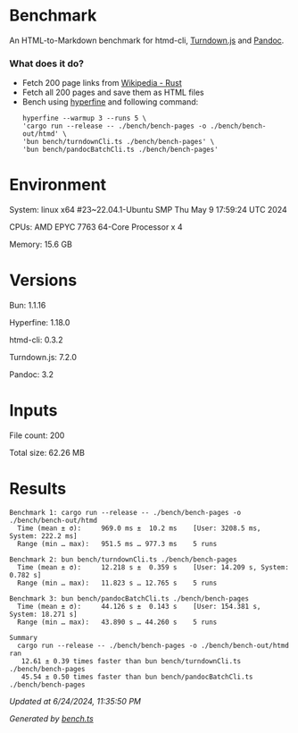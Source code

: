 # Benchmark

An HTML-to-Markdown benchmark for htmd-cli, [Turndown.js](https://github.com/mixmark-io/turndown) and [Pandoc](https://github.com/jgm/pandoc).

### What does it do?

- Fetch 200 page links from [Wikipedia - Rust](<https://en.wikipedia.org/wiki/Rust_(programming_language)>)
- Fetch all 200 pages and save them as HTML files
- Bench using [hyperfine](https://github.com/sharkdp/hyperfine) and following command:
  ```
  hyperfine --warmup 3 --runs 5 \
  'cargo run --release -- ./bench/bench-pages -o ./bench/bench-out/htmd' \
  'bun bench/turndownCli.ts ./bench/bench-pages' \
  'bun bench/pandocBatchCli.ts ./bench/bench-pages'
  ```

# Environment

System: linux x64 #23~22.04.1-Ubuntu SMP Thu May  9 17:59:24 UTC 2024

CPUs: AMD EPYC 7763 64-Core Processor x 4

Memory: 15.6 GB

# Versions

Bun: 1.1.16

Hyperfine: 1.18.0

htmd-cli: 0.3.2

Turndown.js: 7.2.0

Pandoc: 3.2

# Inputs

File count: 200

Total size: 62.26 MB

# Results

```
Benchmark 1: cargo run --release -- ./bench/bench-pages -o ./bench/bench-out/htmd
  Time (mean ± σ):     969.0 ms ±  10.2 ms    [User: 3208.5 ms, System: 222.2 ms]
  Range (min … max):   951.5 ms … 977.3 ms    5 runs
 
Benchmark 2: bun bench/turndownCli.ts ./bench/bench-pages
  Time (mean ± σ):     12.218 s ±  0.359 s    [User: 14.209 s, System: 0.782 s]
  Range (min … max):   11.823 s … 12.765 s    5 runs
 
Benchmark 3: bun bench/pandocBatchCli.ts ./bench/bench-pages
  Time (mean ± σ):     44.126 s ±  0.143 s    [User: 154.381 s, System: 18.271 s]
  Range (min … max):   43.890 s … 44.260 s    5 runs
 
Summary
  cargo run --release -- ./bench/bench-pages -o ./bench/bench-out/htmd ran
   12.61 ± 0.39 times faster than bun bench/turndownCli.ts ./bench/bench-pages
   45.54 ± 0.50 times faster than bun bench/pandocBatchCli.ts ./bench/bench-pages

```

*Updated at 6/24/2024, 11:35:50 PM*

*Generated by [bench.ts](bench.ts)*
